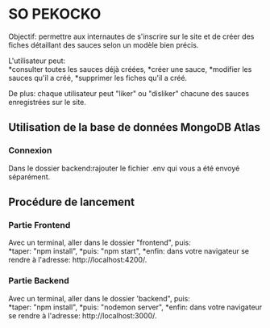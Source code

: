 <h1>SO PEKOCKO</h1>

Objectif: permettre aux internautes de s'inscrire sur le site et de créer des fiches détaillant des sauces selon un modèle bien précis.

L'utilisateur peut: <br />
    *consulter toutes les sauces déjà créées,
    *créer une sauce, 
    *modifier les sauces qu'il a créé,
    *supprimer les fiches qu'il a créé. 

De plus: chaque utilisateur peut "liker" ou "disliker" chacune des sauces enregistrées sur le site.  <br />

 <h2>Utilisation de la base de données MongoDB Atlas</h2>

<h3>Connexion</h3>

Dans le dossier backend:rajouter le fichier .env qui vous a été envoyé séparément.

<h2>Procédure de lancement</h2>

<h3>Partie Frontend</h3>


Avec un terminal, aller dans le dossier "frontend", puis: <br />
    *taper: "npm install", 
    *puis: "npm start",
    *enfin: dans votre navigateur se rendre à l'adresse: http://localhost:4200/.

<h3>Partie Backend</h3>

Avec un terminal, aller dans le dossier 'backend", puis: <br />
    *taper: "npm install",
    *puis: "nodemon server",
    *enfin: dans votre navigateur se rendre à l'adresse: http://localhost:3000/.